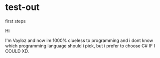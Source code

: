 # test-out
first steps

Hi

I'm Vayloz and now im 1000% clueless to programming and i dont know which programming language should i pick,
but i prefer to choose C# IF I COULD XD.
